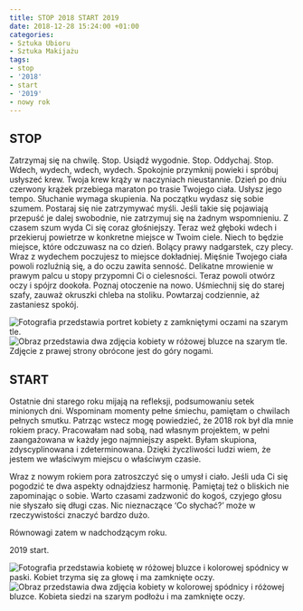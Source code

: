 ```yaml
---
title: STOP 2018 START 2019
date: 2018-12-28 15:24:00 +01:00
categories:
- Sztuka Ubioru
- Sztuka Makijażu
tags:
- stop
- '2018'
- start
- '2019'
- nowy rok
---
```


## STOP


Zatrzymaj się na chwilę. Stop. Usiądź wygodnie. Stop. Oddychaj. Stop. Wdech, wydech, wdech, wydech. Spokojnie przymknij powieki i spróbuj usłyszeć krew. Twoja krew krąży w naczyniach nieustannie. Dzień po dniu czerwony krążek przebiega maraton po trasie Twojego ciała. Usłysz jego tempo. Słuchanie wymaga skupienia. Na początku wydasz się sobie szumem. Postaraj się nie zatrzymywać myśli. Jeśli takie się pojawiają przepuść je dalej swobodnie, nie zatrzymuj się na żadnym wspomnieniu. Z czasem szum wyda Ci się coraz głośniejszy. Teraz weź głęboki wdech i przekieruj powietrze w konkretne miejsce w Twoim ciele. Niech to będzie miejsce, które odczuwasz na co dzień. Bolący prawy nadgarstek, czy plecy. Wraz z wydechem poczujesz to miejsce dokładniej. Mięśnie Twojego ciała powoli rozluźnią się, a do oczu zawita senność. Delikatne mrowienie w prawym palcu u stopy przypomni Ci o cielesności. Teraz powoli otwórz oczy i spójrz dookoła. Poznaj otoczenie na nowo. Uśmiechnij się do starej szafy, zauważ okruszki chleba na stoliku. Powtarzaj codziennie, aż zastaniesz spokój. 


![Fotografia przedstawia portret kobiety z zamkniętymi oczami na szarym tle.](https://assets2.ello.co/uploads/asset/attachment/8755970/ello-optimized-8b15b88b.jpg)
![Obraz przedstawia dwa zdjęcia kobiety w różowej bluzce na szarym tle. Zdjęcie z prawej strony obrócone jest do góry nogami.](https://assets2.ello.co/uploads/asset/attachment/8755971/ello-optimized-55c3b4be.jpg)

## START

Ostatnie dni starego roku mijają na refleksji, podsumowaniu setek minionych dni. Wspominam momenty pełne śmiechu, pamiętam o chwilach pełnych smutku. Patrząc wstecz mogę powiedzieć, że 2018 rok był dla mnie rokiem pracy. Pracowałam nad sobą, nad własnym projektem, w pełni zaangażowana w każdy jego najmniejszy aspekt. Byłam skupiona, zdyscyplinowana i zdeterminowana. Dzięki życzliwości ludzi wiem, że jestem we właściwym miejscu o właściwym czasie.

Wraz z nowym rokiem pora zatroszczyć się o umysł i ciało. Jeśli uda Ci się pogodzić te dwa aspekty odnajdziesz harmonię. Pamiętaj też o bliskich nie zapominając o sobie. Warto czasami zadzwonić do kogoś, czyjego głosu nie słyszało się długi czas. Nic nieznaczące ‘Co słychać?’ może w rzeczywistości znaczyć bardzo dużo. 

Równowagi zatem w nadchodzącym roku. 

2019 start. 

![Fotografia przedstawia kobietę w różowej bluzce i kolorowej spódnicy w paski. Kobiet trzyma się za głowę i ma zamknięte oczy.](https://assets0.ello.co/uploads/asset/attachment/8755976/ello-optimized-ec57df2f.jpg)
![Obraz przedstawia dwa zdjęcia kobiety w kolorowej spódnicy i różowej bluzce. Kobieta siedzi na szarym podłożu i ma zamknięte oczy.](https://assets1.ello.co/uploads/asset/attachment/8755982/ello-optimized-2a1c4979.jpg)